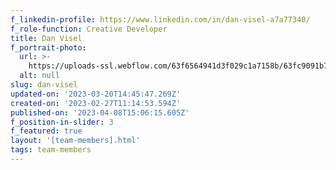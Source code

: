```yaml
---
f_linkedin-profile: https://www.linkedin.com/in/dan-visel-a7a77340/
f_role-function: Creative Developer
title: Dan Visel
f_portrait-photo:
  url: >-
    https://uploads-ssl.webflow.com/63f6564941d3f029c1a7158b/63fc9091b794f2843d669962_Dan%20Visel.jpg
  alt: null
slug: dan-visel
updated-on: '2023-03-20T14:45:47.269Z'
created-on: '2023-02-27T11:14:53.594Z'
published-on: '2023-04-08T15:06:15.605Z'
f_position-in-slider: 3
f_featured: true
layout: '[team-members].html'
tags: team-members
---
```



